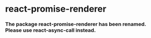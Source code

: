 # react-promise-renderer

### The package react-promise-renderer has been renamed. Please use react-async-call instead.
